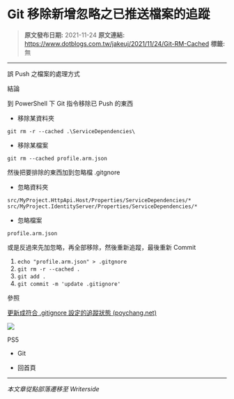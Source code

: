 # Git 移除新增忽略之已推送檔案的追蹤

> **原文發布日期:** 2021-11-24
> **原文連結:** https://www.dotblogs.com.tw/jakeuj/2021/11/24/Git-RM-Cached
> **標籤:** 無

---

誤 Push 之檔案的處理方式

結論

到 PowerShell 下 Git 指令移除已 Push 的東西

* 移除某資料夾

```
git rm -r --cached .\ServiceDependencies\
```

* 移除某檔案

```
git rm --cached profile.arm.json
```

然後把要排除的東西加到忽略檔 .gitgnore

* 忽略資料夾

```
src/MyProject.HttpApi.Host/Properties/ServiceDependencies/*
src/MyProject.IdentityServer/Properties/ServiceDependencies/*
```

* 忽略檔案

```
profile.arm.json
```

或是反過來先加忽略，再全部移除，然後重新追蹤，最後重新 Commit

1. `echo "profile.arm.json" > .gitgnore`
2. `git rm -r --cached .`
3. `git add .`
4. `git commit -m 'update .gitignore'`

參照

[更新成符合 .gitignore 設定的追蹤狀態 (poychang.net)](https://blog.poychang.net/gitignore-and-delete-untracked-files/)

![](https://card.psnprofiles.com/1/jakeuj.png)

PS5

* Git

* 回首頁

---

*本文章從點部落遷移至 Writerside*
